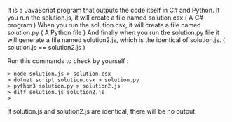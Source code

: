 It is a JavaScript program that outputs the code itself in C# and Python. 
If you run the solution.js, it will create a file named solution.csx ( A C# program )
When you run the solution.csx, it will create a file named solution.py ( A Python file )
And finally when you run the solution.py file it will generate a file named solution2.js, which is the identical of solution.js. ( solution.js == solution2.js ) 

Run this commands to check by yourself : 

`> node solution.js > solution.csx` <br>
`> dotnet script solution.csx > solution.py` <br>
`> python3 solution.py > solution2.js`<br>
`> diff solution.js solution2.js`<br>
`> `<br>

If solution.js and solution2.js are identical, there will be no output
